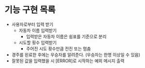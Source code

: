 # 기능 구현 목록

- 사용자로부터 입력 받기
  - 자동차 이름 입력받기
    - 입력받은 자동차 이름은 쉼표를 기준으로 분리
  - 시도할 횟수 입력받기
    - 주어진 시도 횟수만큼 전진 또는 멈춤
- 경주를 왼료한 후에는 우승자를 알려준다. (우승자는 한명 이상일 수 있음)
- 잘못된 값을 입력했을 시 [ERROR]로 시작하는 예외 메시지 출력
